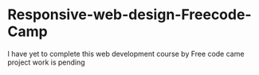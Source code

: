 # Responsive-web-design-Freecode-Camp
I have yet to complete this web development course by Free code came project work is pending
